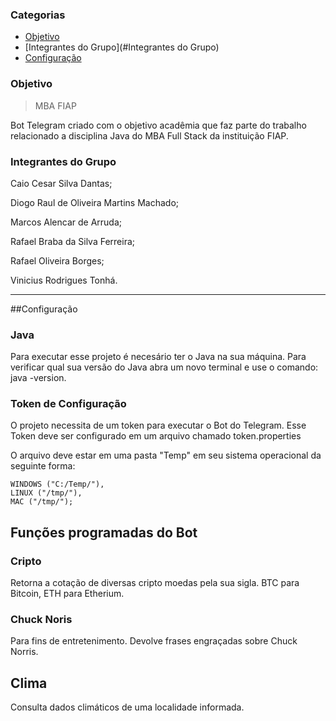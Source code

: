 ### Categorias
* [Objetivo](#Objetivo)
* [Integrantes do Grupo](#Integrantes do Grupo)
* [Configuração](#Configuração)

### Objetivo

> MBA FIAP

Bot Telegram criado com o objetivo acadêmia que faz parte do trabalho relacionado a disciplina Java do MBA Full Stack da instituição FIAP.

### Integrantes do Grupo

Caio Cesar Silva Dantas;

Diogo Raul de Oliveira Martins Machado;

Marcos Alencar de Arruda;

Rafael Braba da Silva Ferreira;

Rafael Oliveira Borges;

Vinicius Rodrigues Tonhá.

---


##Configuração

### Java
Para executar esse projeto é necesário ter o Java na sua máquina.
Para verificar qual sua versão do Java abra um novo terminal e use o comando: java -version.

### Token de Configuração
O projeto necessita de um token para executar o Bot do Telegram. Esse Token deve ser configurado em um arquivo chamado token.properties

O arquivo deve estar em uma pasta "Temp" em seu sistema operacional da seguinte forma:

	WINDOWS ("C:/Temp/"),
    LINUX ("/tmp/"),
    MAC ("/tmp/");

## Funções programadas do Bot

### Cripto

Retorna a cotação de diversas cripto moedas pela sua sigla. BTC para Bitcoin, ETH para Etherium.

### Chuck Noris 

Para fins de entretenimento. Devolve frases engraçadas sobre Chuck Norris.

## Clima

Consulta dados climáticos de uma localidade informada.